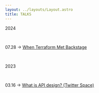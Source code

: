 ```yaml
---
layout: ../layouts/Layout.astro
title: TALKS
---
```


2024

<br>

07.28 → [When Terraform Met Backstage](https://www.linkedin.com/events/7207393585124511744/comments/)

<br>

2023

<br>

03.16 → [What is API design? (Twitter Space)](https://twitter.com/i/spaces/1PlKQpZVwVkxE?s=20)

<br><br>